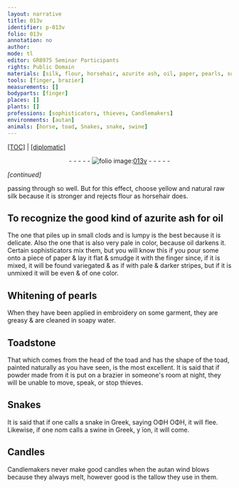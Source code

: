 ```yaml
---
layout: narrative
title: 013v
identifier: p-013v
folio: 013v
annotation: no
author:
mode: tl
editor: GR8975 Seminar Participants
rights: Public Domain
materials: [silk, flour, horsehair, azurite ash, oil, paper, pearls, soapy water, Toadstone, tallow]
tools: [finger, brazier]
measurements: []
bodyparts: [finger]
places: []
plants: []
professions: [sophisticators, thieves, Candlemakers]
environments: [autan]
animals: [horse, toad, Snakes, snake, swine]
---
```


<p><a href="{{ site.baseurl }}/translation/">[TOC]</a> | <a href="{{ site.baseurl }}/texts/p-013v_tc/">[diplomatic]</a></p><div class="folio" align="center">- - - - - <a href="http://gallica.bnf.fr/ark:/12148/btv1b10500001g/f32.image" target="_blank"><img src="https://cu-mkp.github.io/2017-workshop-edition/assets/photo-icon.png" alt="folio image: " style="display:inline-block; margin-bottom:-3px;"/>013v</a> - - - - - </div>  
 
*[continued]*
  
 passing through so well. But for this effect, choose yellow and natural raw <span class="m">silk</span> because it is stronger and rejects <span class="m">flour</span> as <span class="m"><span class="al">horse</span>hair</span> does.

 
  

## To recognize the good kind of <span class="m">azurite ash</span> for <span class="m">oil</span>

 
The one that piles up in small clods and is lumpy is the best because it is delicate. Also the one that is also very pale in color, because <span class="m">oil</span> darkens it. Certain <span class="pro">sophisticators</span> mix them, but you will know this if you pour some onto a piece of <span class="m">paper</span> & lay it flat & smudge it with the <span class="tl"><span class="bp">finger</span></span> since, if it is mixed, it will be found variegated & as if with pale & darker stripes, but if it is unmixed it will be even & of one color. 
 
 
  

## Whitening of <span class="m">pearls</span>

 
When they have been applied in embroidery on some garment, they are greasy & are cleaned in <span class="m">soapy water</span>. 
 
 
  

## <span class="m">Toadstone</span>

 
That which comes from the head of the <span class="al">toad</span> and has the shape of the <span class="al">toad</span>, painted naturally as you have seen, is the most excellent. It is said that if powder made from it is put on a <span class="tl">brazier</span> in someone's room at night, they will be unable to move, speak, or stop <span class="pro">thieves</span>. 
 
 
  

## <span class="al">Snakes</span>

 
It is said that if one calls a <span class="al">snake</span> in Greek, saying ΟΦΗ ΟΦΗ, it will flee. Likewise, if one <span class="del">nom</span> calls a <span class="al">swine</span> in Greek, <span class="del">y</span> ïon, it will come. 
 
 
  

## Candles

 
<span class="pro">Candlemakers</span> never make good candles when the <span class="env">autan</span> wind blows because they always melt, however good is the <span class="m">tallow</span> they use in them. 
 
